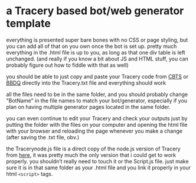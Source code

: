 # a Tracery based bot/web generator template

everything is presented super bare bones with no CSS or page styling, but you can add all of that on you own once the bot is set up. pretty much everything in the .html file is up to you, as long as that one div table is left unchanged. (and really if you know a bit about JS and HTML stuff, you can probably figure out how to fiddle with that as well)

you should be able to just copy and paste your Tracery code from [CBTS](https://cheapbotstootsweet.com/) or [BBDQ](https://bluebotsdonequick.com/) directly into the Tracery.txt file and everything should work

all the files need to be in the same folder, and you should probably change "BotName" in the file names to match your bot/generator, especially if you plan on having multiple generator pages located in the same folder.

you can even continue to edit your Tracery and check your outputs just by putting the folder with the files on your computer and opening the html file with your browser and reloading the page whenever you make a change (after saving the .txt file, obv.)

the Tracerynode.js file is a direct copy of the node.js version of Tracery from [here](https://github.com/v21/Tracery), it was pretty much the only version that i could get to work properly. you shouldn’t really need to touch it or the Script.js file. just make sure it is in that same folder as your .html file and you link it properly in your html `<script>` tags.